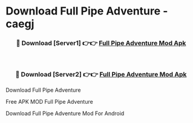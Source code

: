 # Download Full Pipe Adventure - caegj



<div align="center">
<h3>🔴 Download [Server1] 👉👉 <a href="https://momento.my/?title=Full_Pipe_Adventure">Full Pipe Adventure Mod Apk</a></h3><br>

<h3>🔴 Download [Server2] 👉👉 <a href="https://momento.my/?title=Full_Pipe_Adventure">Full Pipe Adventure Mod Apk</a></h3>
</div>



Download Full Pipe Adventure 

Free APK MOD Full Pipe Adventure 

Download Full Pipe Adventure Mod For Android
